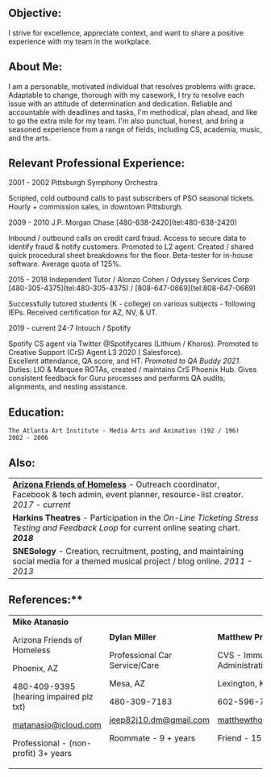 ## Objective:

I strive for excellence, appreciate context, and want to share a positive experience with my team in the workplace.

## About Me:

I am a personable, motivated individual that resolves problems with grace. Adaptable to change, thorough with my
casework, I try to resolve each issue with an attitude of determination and dedication. Reliable and accountable with
deadlines and tasks, I'm methodical, plan ahead, and like to go the extra mile for my team. I'm also punctual, honest,
and bring a seasoned experience from a range of fields, including CS, academia, music, and the arts.

## Relevant Professional Experience:

<experience>
<time>2001 - 2002</time>
<headline>Pittsburgh Symphony Orchestra</headline>

Scripted, cold outbound calls to past subscribers of PSO seasonal tickets. Hourly + commission sales, in downtown
Pittsburgh.
</experience>



<experience>
<time>2009 - 2010</time>
<headline>J.P. Morgan Chase [480-638-2420](tel:480-638-2420)</headline>

Inbound / outbound calls on credit card fraud. Access to secure data to identify fraud & notify customers. Promoted to
L2 agent. Created / shared quick procedural sheet breakdowns for the floor. Beta-tester for in-house software. Average
quota of 125%.
</experience>




<experience>
<time>2015 - 2018</time>
<headline>Independent Tutor / Alonzo Cohen / Odyssey Services Corp [480-305-4375](tel:480-305-4375) / [808-647-0669](tel:808-647-0669)</headline>

Successfully tutored students (K - college) on various subjects - following IEPs. Received certification for AZ, NV, &
UT.
</experience>



<experience>
<time>2019 - current</time>
<headline>
24-7 Intouch / Spotify
</headline>

Spotify CS agent via Twitter @Spotifycares (Lithium / Khoros). Promoted to Creative Support (CrS) Agent L3 2020 (
Salesforce). \
Excellent attendance, QA score, and HT. <em>Promoted to QA Buddy 2021</em>. Duties: LIO & Marquee ROTAs, created /
maintains CrS Phoenix Hub. Gives consistent feedback for Guru processes and performs QA audits, alignments, and nesting
assistance.
</experience>

## Education:

```
The Atlanta Art Institute - Media Arts and Animation (192 / 196)                                                                                              2002 - 2006
```

## Also:

<table>
  <tr>
   <td><strong><a href="https://www.facebook.com/groups/arizonafriendsofhomeless/">Arizona Friends of Homeless</a></strong> - Outreach coordinator, Facebook & tech admin, event planner, resource-list creator.     <em>2017 - current</em>                    
   </td>
  </tr>
  <tr>
   <td><strong>Harkins Theatres</strong> - Participation in the <em>On-Line Ticketing Stress Testing and Feedback Loop</em> for current online seating chart.<strong>   <em>2018</em></strong>
   </td>
  </tr>
  <tr>
   <td><strong>SNESology</strong> - Creation, recruitment, posting, and maintaining social media for a themed musical project / blog online.  <em>2011 - 2013</em>
   </td>
  </tr>
</table>

## References:**

<table>
  <tr>
   <td><strong>Mike Atanasio</strong>
<p>
Arizona Friends of Homeless
<p>
Phoenix, AZ
<p>
480-409-9395 (hearing impaired plz txt)
<p>
<a href="mailto:matanasio@icloud.com">matanasio@icloud.com</a>
<p>
Professional - (non-profit) 3+  years
   </td>
   <td><strong>Dylan Miller</strong>
<p>
Professional Car Service/Care
<p>
Mesa, AZ 
<p>
480-309-7183
<p>
<a href="mailto:jeep82j10.dm@gmail.com">jeep82j10.dm@gmail.com</a>
<p>
Roommate - 9 + years
   </td>
   <td><strong>Matthew Prince</strong>
<p>
CVS - Immunization Administration
<p>
Lexington, KY 
<p>
602-596-7608
<p>
<a href="mailto:matthewthomasprince@gmail.com">matthewthomasprince@gmail.com</a>
<p>
Friend - 15 + years
   </td>
  </tr>
</table>

